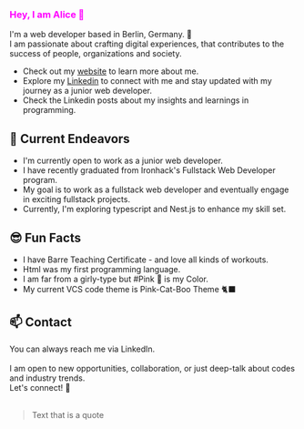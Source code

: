 ### <span style="color : fuchsia">Hey, I am Alice 👋</span> 

I'm a web developer based in Berlin, Germany. 🐻 <br> I am passionate about crafting digital experiences,
that contributes to the success of people, organizations and society. 
<br> 
- Check out my [website](https://www.virgoeun.tech/) to learn more about me.
- Explore my [Linkedin](https://www.linkedin.com/in/virgoeun/) to connect with me and stay updated with my journey as a junior web developer.
- Check the Linkedin posts about my insights and learnings in programming.
  
## 🚀 Current Endeavors 
- I'm currently open to work as a junior web developer.
- I have recently graduated from Ironhack's Fullstack Web Developer program.
- My goal is to work as a fullstack web developer and eventually engage in exciting fullstack projects.
- Currently, I'm exploring typescript and Nest.js to enhance my skill set.
  
## 😎 Fun Facts
- I have Barre Teaching Certificate - and love all kinds of workouts.
- Html was my first programming language.
- I am far from a girly-type but #Pink 💝 is my Color.
- My current VCS code theme is Pink-Cat-Boo Theme 🐈‍⬛ 

## 📫 Contact
You can always reach me via LinkedIn.
<br> <br>
I am open to new opportunities, collaboration, or just deep-talk about codes and industry trends. 
<br>
Let's connect! 💫
<br> <br>
> Text that is a quote

<!--
**virgoeun/virgoeun** is a ✨ _special_ ✨ repository because its `README.md` (this file) appears on your GitHub profile.

Here are some ideas to get you started:

- 🔭 I’m currently working on ...
- 🌱 I’m currently learning ...
- 👯 I’m looking to collaborate on ...
- 🤔 I’m looking for help with ...
- 💬 Ask me about ...
- 📫 How to reach me: ...
- 😄 Pronouns: ...
- ⚡ Fun fact: ...
-->
